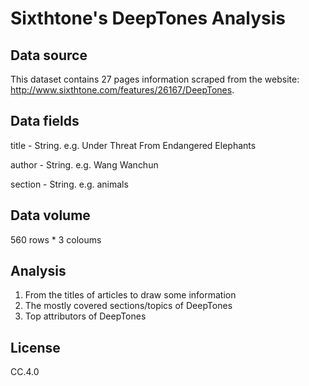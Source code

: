 # Sixthtone's DeepTones Analysis

## Data source
This dataset contains 27 pages information scraped from the website: http://www.sixthtone.com/features/26167/DeepTones.

## Data fields
title - String. e.g. Under Threat From Endangered Elephants

author - String. e.g. Wang Wanchun

section - String. e.g.	animals

## Data volume
560 rows * 3 coloums

## Analysis
1. From the titles of articles to draw some information
2. The mostly covered sections/topics of DeepTones
3. Top attributors of DeepTones

## License
CC.4.0
